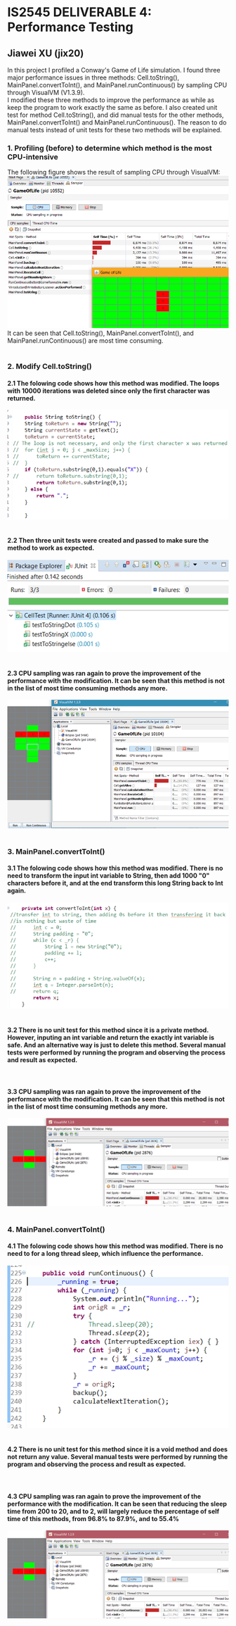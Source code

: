 
# IS2545 DELIVERABLE 4: Performance Testing 
## Jiawei XU (jix20)

In this project I profiled a Conway's Game of Life simulation. I found three major performance issues in three methods: Cell.toString(), MainPanel.convertToInt(), and MainPanel.runContinuous() by sampling CPU through VisualVM (V1.3.9). </br>
I modified these three methods to improve the performance as while as keep the program to work exactly the same as before. I also created unit test for method Cell.toString(), and did manual tests for the other methods, MainPanel.convertToInt() and MainPanel.runContinuous(). The reason to do manual tests instead of unit tests for these two methods will be explained.</br>

### 1.  Profiling (before) to determine which method is the most CPU-intensive</br>
The following figure shows the result of sampling CPU through VisualVM:</br>
![Profilingbefore](https://github.com/jiaweixu/SlowLifeGUI/blob/master/material/Time_Before_Mod.png "Profiling before")
</br>
It can be seen that  Cell.toString(), MainPanel.convertToInt(), and MainPanel.runContinuous() are most time consuming.</br></br>


### 2. Modify Cell.toString()</br>
#### 2.1 The folowing code shows how this method was modified. The loops with 10000 iterations was deleted since only the first character was returned.
![CodeM1](https://github.com/jiaweixu/SlowLifeGUI/blob/master/material/Code_M1.png "Code M1")</br></br>
#### 2.2 Then three unit tests were created and passed to make sure the method to work as expected. 
![TestM1](https://github.com/jiaweixu/SlowLifeGUI/blob/master/material/TestM1.png "Test M1")</br></br>
#### 2.3 CPU sampling was ran again to prove the improvement of the performance with the modification. It can be seen that this method is not in the list of most time consuming methods any more.
![TimeAfterM1](https://github.com/jiaweixu/SlowLifeGUI/blob/master/material/Time_After_M1.png "Time After M1")</br></br>


### 3. MainPanel.convertToInt()</br>
#### 3.1 The folowing code shows how this method was modified. There is no need to transform the input int variable to String, then add 1000 "0" characters before it, and at the end transform this long String back to Int again.
![CodeM2](https://github.com/jiaweixu/SlowLifeGUI/blob/master/material/Code_M2.png "Code M2")</br></br>

#### 3.2 There is no unit test for this method since it is a private method. However, inputing an int variable and return the exactly int variable is safe. And an alternative way is just to delete this method. Several manual tests were performed by running the program and observing the process and result as expected. 
</br>

#### 3.3 CPU sampling was ran again to prove the improvement of the performance with the modification. It can be seen that this method is not in the list of most time consuming methods any more.
![TimeAfterM2](https://github.com/jiaweixu/SlowLifeGUI/blob/master/material/Time_After_M2.png "Time After M2")</br></br>



### 4. MainPanel.convertToInt()</br>
#### 4.1 The folowing code shows how this method was modified. There is no need to for a long thread sleep, which influence the performance.
![CodeM3](https://github.com/jiaweixu/SlowLifeGUI/blob/master/material/Code_M3.png "Code M3")</br></br>

#### 4.2 There is no unit test for this method since it is a void method and does not return any value. Several manual tests were performed by running the program and observing the process and result as expected. 
</br>

#### 4.3 CPU sampling was ran again to prove the improvement of the performance with the modification. It can be seen that reducing the sleep time from 200 to 20, and to 2, will largely reduce the percentage of self time of this methods, from 96.8% to 87.9%, and to 55.4%<br>
![TimeAfterM2](https://github.com/jiaweixu/SlowLifeGUI/blob/master/material/Time_After_M2.png "Time After M2")</br></br>
